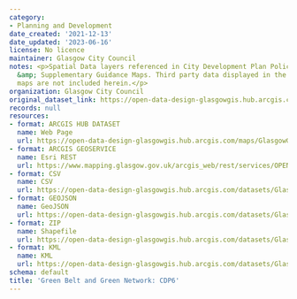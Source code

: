 ```yaml
---
category:
- Planning and Development
date_created: '2021-12-13'
date_updated: '2023-06-16'
license: No licence
maintainer: Glasgow City Council
notes: <p>Spatial Data layers referenced in City Development Plan Policy and Proposals
  &amp; Supplementary Guidance Maps. Third party data displayed in the above mentioned
  maps are not included herein.</p>
organization: Glasgow City Council
original_dataset_link: https://open-data-design-glasgowgis.hub.arcgis.com/maps/GlasgowGIS::green-belt-and-green-network-cdp6
records: null
resources:
- format: ARCGIS HUB DATASET
  name: Web Page
  url: https://open-data-design-glasgowgis.hub.arcgis.com/maps/GlasgowGIS::green-belt-and-green-network-cdp6
- format: ARCGIS GEOSERVICE
  name: Esri REST
  url: https://www.mapping.glasgow.gov.uk/arcgis_web/rest/services/OPEN_DATA/City_Development_Plan/MapServer/1
- format: CSV
  name: CSV
  url: https://open-data-design-glasgowgis.hub.arcgis.com/datasets/GlasgowGIS::green-belt-and-green-network-cdp6.csv?where=1=1&outSR=%7B%22latestWkid%22%3A27700%2C%22wkid%22%3A27700%7D
- format: GEOJSON
  name: GeoJSON
  url: https://open-data-design-glasgowgis.hub.arcgis.com/datasets/GlasgowGIS::green-belt-and-green-network-cdp6.geojson?where=1=1&outSR=%7B%22latestWkid%22%3A27700%2C%22wkid%22%3A27700%7D
- format: ZIP
  name: Shapefile
  url: https://open-data-design-glasgowgis.hub.arcgis.com/datasets/GlasgowGIS::green-belt-and-green-network-cdp6.zip?where=1=1&outSR=%7B%22latestWkid%22%3A27700%2C%22wkid%22%3A27700%7D
- format: KML
  name: KML
  url: https://open-data-design-glasgowgis.hub.arcgis.com/datasets/GlasgowGIS::green-belt-and-green-network-cdp6.kml?where=1=1&outSR=%7B%22latestWkid%22%3A27700%2C%22wkid%22%3A27700%7D
schema: default
title: 'Green Belt and Green Network: CDP6'
---
```

